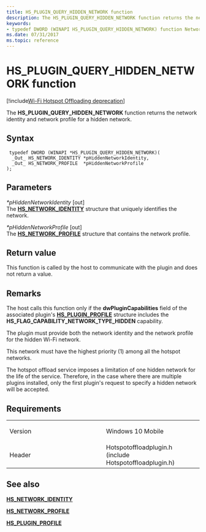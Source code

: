 ```yaml
---
title: HS_PLUGIN_QUERY_HIDDEN_NETWORK function
description: The HS_PLUGIN_QUERY_HIDDEN_NETWORK function returns the network identity and network profile for a hidden network.
keywords: 
- typedef DWORD (WINAPI HS_PLUGIN_QUERY_HIDDEN_NETWORK) function Network Drivers Starting with Windows Vista
ms.date: 07/31/2017
ms.topic: reference
---
```


# HS\_PLUGIN\_QUERY\_HIDDEN\_NETWORK function

[!include[Wi-Fi Hotspot Offloading deprecation](../includes/wi-fi-hotspot-offloading-deprecation.md)]


The **HS\_PLUGIN\_QUERY\_HIDDEN\_NETWORK** function returns the network identity and network profile for a hidden network.

## Syntax

```ManagedCPlusPlus
 typedef DWORD (WINAPI *HS_PLUGIN_QUERY_HIDDEN_NETWORK)(
  _Out_ HS_NETWORK_IDENTITY *pHiddenNetworkIdentity,
  _Out_ HS_NETWORK_PROFILE  *pHiddenNetworkProfile
);
```

## Parameters

*\*pHiddenNetworkIdentity* \[out\]  
The [**HS\_NETWORK\_IDENTITY**](hs-network-identity.md) structure that uniquely identifies the network.

*\*pHiddenNetworkProfile* \[out\]  
The [**HS\_NETWORK\_PROFILE**](hs-network-profile.md) structure that contains the network profile.

## Return value

This function is called by the host to communicate with the plugin and does not return a value.

## Remarks

The host calls this function only if the **dwPluginCapabilities** field of the associated plugin's [**HS\_PLUGIN\_PROFILE**](hs-plugin-profile.md) structure includes the **HS\_FLAG\_CAPABILITY\_NETWORK\_TYPE\_HIDDEN** capability.

The plugin must provide both the network identity and the network profile for the hidden Wi-Fi network.

This network must have the highest priority (1) among all the hotspot networks.

The hotspot offload service imposes a limitation of one hidden network for the life of the service. Therefore, in the case where there are multiple plugins installed, only the first plugin's request to specify a hidden network will be accepted.

## Requirements

<table>
<colgroup>
<col width="50%" />
<col width="50%" />
</colgroup>
<tbody>
<tr class="odd">
<td><p>Version</p></td>
<td><p>Windows 10 Mobile</p></td>
</tr>
<tr class="even">
<td><p>Header</p></td>
<td>Hotspotoffloadplugin.h (include Hotspotoffloadplugin.h)</td>
</tr>
</tbody>
</table>

## See also


[**HS\_NETWORK\_IDENTITY**](hs-network-identity.md)

[**HS\_NETWORK\_PROFILE**](hs-network-profile.md)

[**HS\_PLUGIN\_PROFILE**](hs-plugin-profile.md)

 

 




